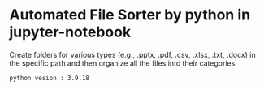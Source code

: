 # Automated File Sorter by python in jupyter-notebook
 Create folders for various types (e.g.,  .pptx,  .pdf,  .csv,  .xlsx,  .txt,  .docx) in the specific path and then organize all the files into their categories.
 

`python vesion : 3.9.18`
